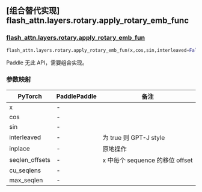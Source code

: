 ## [组合替代实现] flash_attn.layers.rotary.apply_rotary_emb_func

### [flash_attn.layers.rotary.apply_rotary_emb_fun](https://github.com/Dao-AILab/flash-attention/blob/d0787acc16c3667156b51ce5b01bdafc7594ed39/flash_attn/layers/rotary.py#L94)

```python
flash_attn.layers.rotary.apply_rotary_emb_fun(x,cos,sin,interleaved=False,inplace=False,seqlen_offsets: Union[int, torch.Tensor] = 0,cu_seqlens: Optional[torch.Tensor] = None,max_seqlen: Optional[int] = None,)
```

Paddle 无此 API，需要组合实现。

### 参数映射

| PyTorch           | PaddlePaddle      | 备注                |
| ----------------- | ----------------- | ------------------------------------------------------------ |
| x                 | -                 |  |
| cos               | -                 |  |
| sin               | -                 |  |
| interleaved       | -                 | 为 true 则 GPT-J style |
| inplace           | -                 | 原地操作 |
| seqlen_offsets    | -                 | x 中每个 sequence 的移位 offset |
| cu_seqlens        | -                 |  |
| max_seqlen        | -                 |  |
